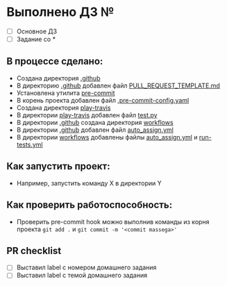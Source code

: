 # Выполнено ДЗ №

 - [ ] Основное ДЗ
 - [ ] Задание со *

## В процессе сделано:
 - Создана директория [.github](../.github)
 - В директорию [.github](../.github) добавлен файл [PULL_REQUEST_TEMPLATE.md](PULL_REQUEST_TEMPLATE.md)
 - Установлена утилита [pre-commit](https://pre-commit.com/)
 - В корень проекта добавлен файл [.pre-commit-config.yaml](../.pre-commit-config.yaml)
 - Создана директория [play-travis](../play-travis)
 - В директории [play-travis](../play-travis) добавлен файл [test.py](../play-travis/test.py)
 - В директории [.github](../.github) cоздана директория [workflows](workflows)
 - В директории [.github](../.github) добавлен файл [auto_assign.yml](auto_assign.yml)
 - В директории [workflows](workflows) добавлены файлы [auto_assign.yml](workflows/auto_assign.yml) и [run-tests.yml](workflows/run-tests.yml)

## Как запустить проект:
 - Например, запустить команду X в директории Y

## Как проверить работоспособность:
 - Проверить pre-commit hook можно выполнив команды из корня проекта ``git add .`` и ``git commit -m '<commit massega>'``

## PR checklist
 - [ ] Выставил label с номером домашнего задания
 - [ ] Выставил label с темой домашнего задания
